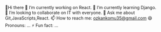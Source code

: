 👋Hi there 
🔭 I’m currently working on React.
🌱 I’m currently learning Django. 
👯 I’m looking to collaborate on IT with everyone.
💬 Ask me about Git,JavaScripts,React.
📫 How to reach me: ozkankomu35@gmail.com
😄 Pronouns: ...
⚡ Fun fact: ...
